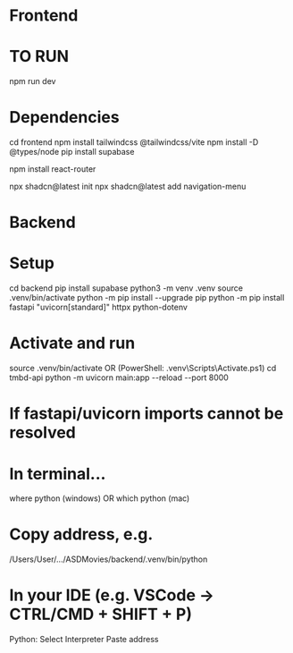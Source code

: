 # Frontend
# TO RUN

npm run dev

# Dependencies

cd frontend
npm install tailwindcss @tailwindcss/vite
npm install -D @types/node
pip install supabase

npm install react-router

npx shadcn@latest init
npx shadcn@latest add navigation-menu

# Backend
# Setup

cd backend
pip install supabase
python3 -m venv .venv
source .venv/bin/activate
python -m pip install --upgrade pip
python -m pip install fastapi "uvicorn[standard]" httpx python-dotenv

# Activate and run

source .venv/bin/activate                                    OR (PowerShell: .venv\Scripts\Activate.ps1)
cd tmbd-api
python -m uvicorn main:app --reload --port 8000

# If fastapi/uvicorn imports cannot be resolved
# In terminal...
where python (windows) OR
which python (mac)

# Copy address, e.g.
/Users/User/.../ASDMovies/backend/.venv/bin/python

# In your IDE (e.g. VSCode -> CTRL/CMD + SHIFT + P)
Python: Select Interpreter
Paste address

